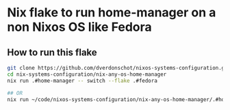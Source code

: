 # Nix flake to run home-manager on a non Nixos OS like Fedora

## How to run this flake


```bash
git clone https://github.com/dverdonschot/nixos-systems-configuration.git
cd nix-systems-configuration/nix-any-os-home-manager
nix run .#home-manager -- switch --flake .#fedora

## OR
nix run ~/code/nixos-systems-configuration/nix-any-os-home-manager/.#home-manager -- switch --flake ~/code/nixos-systems-configuration/nix-any-os-home-manager/.#fedora
```
